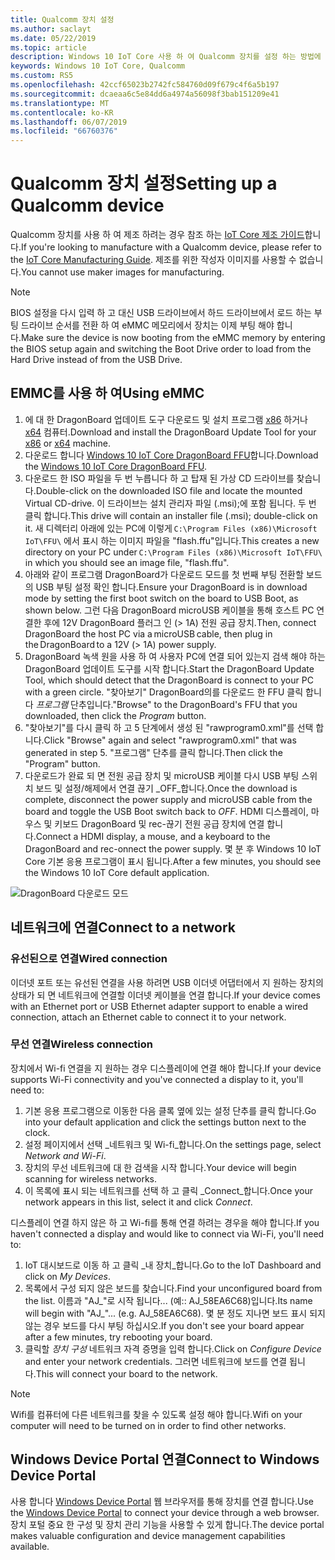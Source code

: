 ```yaml
---
title: Qualcomm 장치 설정
ms.author: saclayt
ms.date: 05/22/2019
ms.topic: article
description: Windows 10 IoT Core 사용 하 여 Qualcomm 장치를 설정 하는 방법에 알아봅니다.
keywords: Windows 10 IoT Core, Qualcomm
ms.custom: RS5
ms.openlocfilehash: 42ccf65023b2742fc584760d09f679c4f6a5b197
ms.sourcegitcommit: dcaeaa6c5e84dd6a4974a56098f3bab151209e41
ms.translationtype: MT
ms.contentlocale: ko-KR
ms.lasthandoff: 06/07/2019
ms.locfileid: "66760376"
---
```

# <a name="setting-up-a-qualcomm-device"></a><span data-ttu-id="b61c3-104">Qualcomm 장치 설정</span><span class="sxs-lookup"><span data-stu-id="b61c3-104">Setting up a Qualcomm device</span></span>

<span data-ttu-id="b61c3-105">Qualcomm 장치를 사용 하 여 제조 하려는 경우 참조 하는 [IoT Core 제조 가이드](https://docs.microsoft.com/en-us/windows-hardware/manufacture/iot/iot-core-manufacturing-guide)합니다.</span><span class="sxs-lookup"><span data-stu-id="b61c3-105">If you're looking to manufacture with a Qualcomm device, please refer to the [IoT Core Manufacturing Guide](https://docs.microsoft.com/en-us/windows-hardware/manufacture/iot/iot-core-manufacturing-guide).</span></span> <span data-ttu-id="b61c3-106">제조를 위한 작성자 이미지를 사용할 수 없습니다.</span><span class="sxs-lookup"><span data-stu-id="b61c3-106">You cannot use maker images for manufacturing.</span></span>

> [!NOTE]
> <span data-ttu-id="b61c3-107">BIOS 설정을 다시 입력 하 고 대신 USB 드라이브에서 하드 드라이브에서 로드 하는 부팅 드라이브 순서를 전환 하 여 eMMC 메모리에서 장치는 이제 부팅 해야 합니다.</span><span class="sxs-lookup"><span data-stu-id="b61c3-107">Make sure the device is now booting from the eMMC memory by entering the BIOS setup again and switching the Boot Drive order to load from the Hard Drive instead of from the USB Drive.</span></span>

## <a name="using-emmc"></a><span data-ttu-id="b61c3-108">EMMC를 사용 하 여</span><span class="sxs-lookup"><span data-stu-id="b61c3-108">Using eMMC</span></span>

1. <span data-ttu-id="b61c3-109">에 대 한 DragonBoard 업데이트 도구 다운로드 및 설치 프로그램 [x86](https://developer.qualcomm.com/download/db410c/windows-10-iot-update-tool-dragonboard-410c-x86.zip) 하거나 [x64](https://developer.qualcomm.com/download/db410c/windows-10-iot-update-tool-dragonboard-410c-x64.zip) 컴퓨터.</span><span class="sxs-lookup"><span data-stu-id="b61c3-109">Download and install the DragonBoard Update Tool for your [x86](https://developer.qualcomm.com/download/db410c/windows-10-iot-update-tool-dragonboard-410c-x86.zip) or [x64](https://developer.qualcomm.com/download/db410c/windows-10-iot-update-tool-dragonboard-410c-x64.zip) machine.</span></span>
2. <span data-ttu-id="b61c3-110">다운로드 합니다 [Windows 10 IoT Core DragonBoard FFU](https://docs.microsoft.com/en-us/windows/iot-core/downloads)합니다.</span><span class="sxs-lookup"><span data-stu-id="b61c3-110">Download the [Windows 10 IoT Core DragonBoard FFU](https://docs.microsoft.com/en-us/windows/iot-core/downloads).</span></span>
3. <span data-ttu-id="b61c3-111">다운로드 한 ISO 파일을 두 번 누릅니다 하 고 탑재 된 가상 CD 드라이브를 찾습니다.</span><span class="sxs-lookup"><span data-stu-id="b61c3-111">Double-click on the downloaded ISO file and locate the mounted Virtual CD-drive.</span></span> <span data-ttu-id="b61c3-112">이 드라이브는 설치 관리자 파일 (.msi);에 포함 됩니다. 두 번 클릭 합니다.</span><span class="sxs-lookup"><span data-stu-id="b61c3-112">This drive will contain an installer file (.msi); double-click on it.</span></span> <span data-ttu-id="b61c3-113">새 디렉터리 아래에 있는 PC에 이렇게 `C:\Program Files (x86)\Microsoft IoT\FFU\` 에서 표시 하는 이미지 파일을 "flash.ffu"입니다.</span><span class="sxs-lookup"><span data-stu-id="b61c3-113">This creates a new directory on your PC under `C:\Program Files (x86)\Microsoft IoT\FFU\` in which you should see an image file, "flash.ffu".</span></span>
4. <span data-ttu-id="b61c3-114">아래와 같이 프로그램 DragonBoard가 다운로드 모드를 첫 번째 부팅 전환할 보드의 USB 부팅 설정 확인 합니다.</span><span class="sxs-lookup"><span data-stu-id="b61c3-114">Ensure your DragonBoard is in download mode by setting the first boot switch on the board to USB Boot, as shown below.</span></span> <span data-ttu-id="b61c3-115">그런 다음 DragonBoard microUSB 케이블을 통해 호스트 PC 연결한 후에 12V DragonBoard 플러그 인 (> 1A) 전원 공급 장치.</span><span class="sxs-lookup"><span data-stu-id="b61c3-115">Then, connect DragonBoard the host PC via a microUSB cable, then plug in the DragonBoard to a 12V (> 1A) power supply.</span></span>
5. <span data-ttu-id="b61c3-116">DragonBoard 녹색 원을 사용 하 여 사용자 PC에 연결 되어 있는지 검색 해야 하는 DragonBoard 업데이트 도구를 시작 합니다.</span><span class="sxs-lookup"><span data-stu-id="b61c3-116">Start the DragonBoard Update Tool, which should detect that the DragonBoard is connect to your PC with a green circle.</span></span> <span data-ttu-id="b61c3-117">"찾아보기" DragonBoard의를 다운로드 한 FFU 클릭 합니다 _프로그램_ 단추입니다.</span><span class="sxs-lookup"><span data-stu-id="b61c3-117">"Browse" to the DragonBoard's FFU that you downloaded, then click the _Program_ button.</span></span>
6. <span data-ttu-id="b61c3-118">"찾아보기"를 다시 클릭 하 고 5 단계에서 생성 된 "rawprogram0.xml"를 선택 합니다.</span><span class="sxs-lookup"><span data-stu-id="b61c3-118">Click "Browse" again and select "rawprogram0.xml" that was generated in step 5.</span></span> <span data-ttu-id="b61c3-119">"프로그램" 단추를 클릭 합니다.</span><span class="sxs-lookup"><span data-stu-id="b61c3-119">Then click the "Program" button.</span></span>
7. <span data-ttu-id="b61c3-120">다운로드가 완료 되 면 전원 공급 장치 및 microUSB 케이블 다시 USB 부팅 스위치 보드 및 설정/해제에서 연결 끊기 _OFF_합니다.</span><span class="sxs-lookup"><span data-stu-id="b61c3-120">Once the download is complete, disconnect the power supply and microUSB cable from the board and toggle the USB Boot switch back to _OFF_.</span></span> <span data-ttu-id="b61c3-121">HDMI 디스플레이, 마우스 및 키보드 DragonBoard 및 rec-끊기 전원 공급 장치에 연결 합니다.</span><span class="sxs-lookup"><span data-stu-id="b61c3-121">Connect a HDMI display, a mouse, and a keyboard to the DragonBoard and rec-onnect the power supply.</span></span> <span data-ttu-id="b61c3-122">몇 분 후 Windows 10 IoT Core 기본 응용 프로그램이 표시 됩니다.</span><span class="sxs-lookup"><span data-stu-id="b61c3-122">After a few minutes, you should see the Windows 10 IoT Core default application.</span></span> 

![DragonBoard 다운로드 모드](../media/DeviceSetup/db1.png)

## <a name="connect-to-a-network"></a><span data-ttu-id="b61c3-124">네트워크에 연결</span><span class="sxs-lookup"><span data-stu-id="b61c3-124">Connect to a network</span></span>

### <a name="wired-connection"></a><span data-ttu-id="b61c3-125">유선된으로 연결</span><span class="sxs-lookup"><span data-stu-id="b61c3-125">Wired connection</span></span>
<span data-ttu-id="b61c3-126">이더넷 포트 또는 유선된 연결을 사용 하려면 USB 이더넷 어댑터에서 지 원하는 장치의 상태가 되 면 네트워크에 연결할 이더넷 케이블을 연결 합니다.</span><span class="sxs-lookup"><span data-stu-id="b61c3-126">If your device comes with an Ethernet port or USB Ethernet adapter support to enable a wired connection, attach an Ethernet cable to connect it to your network.</span></span>

### <a name="wireless-connection"></a><span data-ttu-id="b61c3-127">무선 연결</span><span class="sxs-lookup"><span data-stu-id="b61c3-127">Wireless connection</span></span>
<span data-ttu-id="b61c3-128">장치에서 Wi-fi 연결을 지 원하는 경우 디스플레이에 연결 해야 합니다.</span><span class="sxs-lookup"><span data-stu-id="b61c3-128">If your device supports Wi-Fi connectivity and you've connected a display to it, you'll need to:</span></span>

1. <span data-ttu-id="b61c3-129">기본 응용 프로그램으로 이동한 다음 클록 옆에 있는 설정 단추를 클릭 합니다.</span><span class="sxs-lookup"><span data-stu-id="b61c3-129">Go into your default application and click the settings button next to the clock.</span></span>
2. <span data-ttu-id="b61c3-130">설정 페이지에서 선택 _네트워크 및 Wi-fi_합니다.</span><span class="sxs-lookup"><span data-stu-id="b61c3-130">On the settings page, select _Network and Wi-Fi_.</span></span>
3. <span data-ttu-id="b61c3-131">장치의 무선 네트워크에 대 한 검색을 시작 합니다.</span><span class="sxs-lookup"><span data-stu-id="b61c3-131">Your device will begin scanning for wireless networks.</span></span>
4. <span data-ttu-id="b61c3-132">이 목록에 표시 되는 네트워크를 선택 하 고 클릭 _Connect_합니다.</span><span class="sxs-lookup"><span data-stu-id="b61c3-132">Once your network appears in this list, select it and click _Connect_.</span></span>

<span data-ttu-id="b61c3-133">디스플레이 연결 하지 않은 하 고 Wi-fi를 통해 연결 하려는 경우을 해야 합니다.</span><span class="sxs-lookup"><span data-stu-id="b61c3-133">If you haven't connected a display and would like to connect via Wi-Fi, you'll need to:</span></span>

1. <span data-ttu-id="b61c3-134">IoT 대시보드로 이동 하 고 클릭 _내 장치_합니다.</span><span class="sxs-lookup"><span data-stu-id="b61c3-134">Go to the IoT Dashboard and click on _My Devices_.</span></span>
2. <span data-ttu-id="b61c3-135">목록에서 구성 되지 않은 보드를 찾습니다.</span><span class="sxs-lookup"><span data-stu-id="b61c3-135">Find your unconfigured board from the list.</span></span> <span data-ttu-id="b61c3-136">이름과 "AJ_"로 시작 됩니다... (예:: AJ_58EA6C68)입니다.</span><span class="sxs-lookup"><span data-stu-id="b61c3-136">Its name will begin with "AJ_"... (e.g. AJ_58EA6C68).</span></span> <span data-ttu-id="b61c3-137">몇 분 정도 지나면 보드 표시 되지 않는 경우 보드를 다시 부팅 하십시오.</span><span class="sxs-lookup"><span data-stu-id="b61c3-137">If you don't see your board appear after a few minutes, try rebooting your board.</span></span>
3. <span data-ttu-id="b61c3-138">클릭할 _장치 구성_ 네트워크 자격 증명을 입력 합니다.</span><span class="sxs-lookup"><span data-stu-id="b61c3-138">Click on _Configure Device_ and enter your network credentials.</span></span> <span data-ttu-id="b61c3-139">그러면 네트워크에 보드를 연결 됩니다.</span><span class="sxs-lookup"><span data-stu-id="b61c3-139">This will connect your board to the network.</span></span>

> [!NOTE]
> <span data-ttu-id="b61c3-140">Wifi를 컴퓨터에 다른 네트워크를 찾을 수 있도록 설정 해야 합니다.</span><span class="sxs-lookup"><span data-stu-id="b61c3-140">Wifi on your computer will need to be turned on in order to find other networks.</span></span>

## <a name="connect-to-windows-device-portal"></a><span data-ttu-id="b61c3-141">Windows Device Portal 연결</span><span class="sxs-lookup"><span data-stu-id="b61c3-141">Connect to Windows Device Portal</span></span>

<span data-ttu-id="b61c3-142">사용 합니다 [Windows Device Portal](../manage-your-device/DevicePortal.md) 웹 브라우저를 통해 장치를 연결 합니다.</span><span class="sxs-lookup"><span data-stu-id="b61c3-142">Use the [Windows Device Portal](../manage-your-device/DevicePortal.md) to connect your device through a web browser.</span></span> <span data-ttu-id="b61c3-143">장치 포털 중요 한 구성 및 장치 관리 기능을 사용할 수 있게 합니다.</span><span class="sxs-lookup"><span data-stu-id="b61c3-143">The device portal makes valuable configuration and device management capabilities available.</span></span> 



